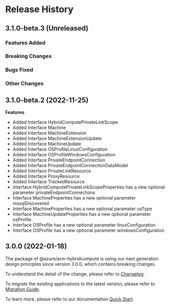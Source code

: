 # Release History

## 3.1.0-beta.3 (Unreleased)

### Features Added

### Breaking Changes

### Bugs Fixed

### Other Changes

## 3.1.0-beta.2 (2022-11-25)
    
**Features**

  - Added Interface HybridComputePrivateLinkScope
  - Added Interface Machine
  - Added Interface MachineExtension
  - Added Interface MachineExtensionUpdate
  - Added Interface MachineUpdate
  - Added Interface OSProfileLinuxConfiguration
  - Added Interface OSProfileWindowsConfiguration
  - Added Interface PrivateEndpointConnection
  - Added Interface PrivateEndpointConnectionDataModel
  - Added Interface PrivateLinkResource
  - Added Interface ProxyResource
  - Added Interface TrackedResource
  - Interface HybridComputePrivateLinkScopeProperties has a new optional parameter privateEndpointConnections
  - Interface MachineProperties has a new optional parameter mssqlDiscovered
  - Interface MachineProperties has a new optional parameter osType
  - Interface MachineUpdateProperties has a new optional parameter osProfile
  - Interface OSProfile has a new optional parameter linuxConfiguration
  - Interface OSProfile has a new optional parameter windowsConfiguration
    
    
## 3.0.0 (2022-01-18)

The package of @azure/arm-hybridcompute is using our next generation design principles since version 3.0.0, which contains breaking changes.

To understand the detail of the change, please refer to [Changelog](https://aka.ms/js-track2-changelog).

To migrate the existing applications to the latest version, please refer to [Migration Guide](https://aka.ms/js-track2-migration-guide).

To learn more, please refer to our documentation [Quick Start](https://aka.ms/azsdk/js/mgmt/quickstart ).

